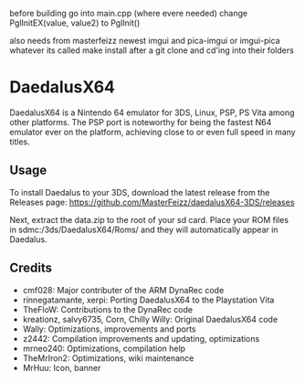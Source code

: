 before building go into main.cpp (where evere needed) change PglInitEX(value, value2) to PglInit()

also needs from masterfeizz newest imgui and pica-imgui or imgui-pica whatever its called
make install after a git clone and cd'ing into their folders

# DaedalusX64
 
DaedalusX64 is a Nintendo 64 emulator for 3DS, Linux, PSP, PS Vita among other platforms. The PSP port is noteworthy for being the fastest N64 emulator ever on the platform, achieving close to or even full speed in many titles.
 
## Usage
 
To install Daedalus to your 3DS, download the latest release from the Releases page: https://github.com/MasterFeizz/daedalusX64-3DS/releases
 
Next, extract the data.zip to the root of your sd card. Place your ROM files in sdmc:/3ds/DaedalusX64/Roms/ and they will automatically appear in Daedalus.
 
## Credits

- cmf028: Major contributer of the ARM DynaRec code
- rinnegatamante, xerpi: Porting DaedalusX64 to the Playstation Vita
- TheFloW: Contributions to the DynaRec code
- kreationz, salvy6735, Corn, Chilly Willy: Original DaedalusX64 code
- Wally: Optimizations, improvements and ports
- z2442: Compilation improvements and updating, optimizations
- mrneo240: Optimizations, compilation help
- TheMrIron2: Optimizations, wiki maintenance
- MrHuu: Icon, banner
